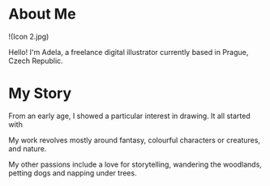 # About Me

!(Icon 2.jpg)

Hello! I'm Adela, a freelance digital illustrator currently based in Prague, Czech Republic.

# My Story

From an early age, I showed a particular interest in drawing. It all started with 

My work revolves mostly around fantasy, colourful characters or creatures, and nature. 


My other passions include a love for storytelling, wandering the woodlands, petting dogs and napping under trees.
